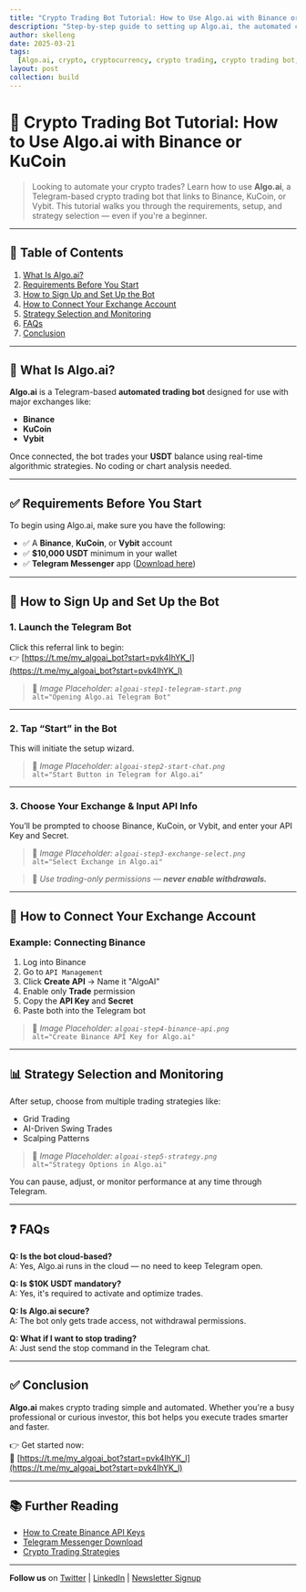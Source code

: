 ```yaml
---
title: "Crypto Trading Bot Tutorial: How to Use Algo.ai with Binance or KuCoin"
description: "Step-by-step guide to setting up Algo.ai, the automated crypto trading bot that connects with Binance, KuCoin, or Vybit. Learn requirements, how to link your account, and start trading with USDT."
author: skelleng
date: 2025-03-21
tags:
  [Algo.ai, crypto, cryptocurrency, crypto trading, crypto trading bot, automated trading, crypto exchange, Binance, KuCoin, Vybit, USDT, crypto wallet, crypto mining, crypto news, crypto prices, best crypto to buy now, cryptocurrency exchange]
layout: post
collection: build
---
```


# 🚀 Crypto Trading Bot Tutorial: How to Use Algo.ai with Binance or KuCoin

> Looking to automate your crypto trades? Learn how to use **Algo.ai**, a Telegram-based crypto trading bot that links to Binance, KuCoin, or Vybit. This tutorial walks you through the requirements, setup, and strategy selection — even if you're a beginner.

---

## 📌 Table of Contents

1. [What Is Algo.ai?](#what-is-algoai)
2. [Requirements Before You Start](#requirements-before-you-start)
3. [How to Sign Up and Set Up the Bot](#how-to-sign-up-and-set-up-the-bot)
4. [How to Connect Your Exchange Account](#how-to-connect-your-exchange-account)
5. [Strategy Selection and Monitoring](#strategy-selection-and-monitoring)
6. [FAQs](#faqs)
7. [Conclusion](#conclusion)

---

## 🤖 What Is Algo.ai?

**Algo.ai** is a Telegram-based **automated trading bot** designed for use with major exchanges like:

- **Binance**
- **KuCoin**
- **Vybit**

Once connected, the bot trades your **USDT** balance using real-time algorithmic strategies. No coding or chart analysis needed.

---

## ✅ Requirements Before You Start

To begin using Algo.ai, make sure you have the following:

- ✅ A **Binance**, **KuCoin**, or **Vybit** account
- ✅ **$10,000 USDT** minimum in your wallet
- ✅ **Telegram Messenger** app ([Download here](https://telegram.org))

---

## 📝 How to Sign Up and Set Up the Bot

### 1. Launch the Telegram Bot

Click this referral link to begin:  
👉 [https://t.me/my_algoai_bot?start=pvk4IhYK_l](https://t.me/my_algoai_bot?start=pvk4IhYK_l)

> 📸 _Image Placeholder: `algoai-step1-telegram-start.png`_  
> `alt="Opening Algo.ai Telegram Bot"`

---

### 2. Tap “Start” in the Bot

This will initiate the setup wizard.

> 📸 _Image Placeholder: `algoai-step2-start-chat.png`_  
> `alt="Start Button in Telegram for Algo.ai"`

---

### 3. Choose Your Exchange & Input API Info

You’ll be prompted to choose Binance, KuCoin, or Vybit, and enter your API Key and Secret.

> 📸 _Image Placeholder: `algoai-step3-exchange-select.png`_  
> `alt="Select Exchange in Algo.ai"`

> 🔐 _Use trading-only permissions — **never enable withdrawals.**_

---

## 🔗 How to Connect Your Exchange Account

### Example: Connecting Binance

1. Log into Binance  
2. Go to `API Management`  
3. Click **Create API** → Name it "AlgoAI"  
4. Enable only **Trade** permission  
5. Copy the **API Key** and **Secret**  
6. Paste both into the Telegram bot

> 📸 _Image Placeholder: `algoai-step4-binance-api.png`_  
> `alt="Create Binance API Key for Algo.ai"`

---

## 📊 Strategy Selection and Monitoring

After setup, choose from multiple trading strategies like:

- Grid Trading
- AI-Driven Swing Trades
- Scalping Patterns

> 📸 _Image Placeholder: `algoai-step5-strategy.png`_  
> `alt="Strategy Options in Algo.ai"`

You can pause, adjust, or monitor performance at any time through Telegram.

---

## ❓ FAQs

**Q: Is the bot cloud-based?**  
A: Yes, Algo.ai runs in the cloud — no need to keep Telegram open.

**Q: Is $10K USDT mandatory?**  
A: Yes, it's required to activate and optimize trades.

**Q: Is Algo.ai secure?**  
A: The bot only gets trade access, not withdrawal permissions.

**Q: What if I want to stop trading?**  
A: Just send the stop command in the Telegram chat.

---

## ✅ Conclusion

**Algo.ai** makes crypto trading simple and automated. Whether you're a busy professional or curious investor, this bot helps you execute trades smarter and faster.

👉 Get started now:  
🔗 [https://t.me/my_algoai_bot?start=pvk4IhYK_l](https://t.me/my_algoai_bot?start=pvk4IhYK_l)

---

## 📚 Further Reading

- [How to Create Binance API Keys](https://www.binance.com/en/support/faq/360002502072)
- [Telegram Messenger Download](https://telegram.org)
- [Crypto Trading Strategies](#)

---

**Follow us** on [Twitter](#) | [LinkedIn](#) | [Newsletter Signup](#)

